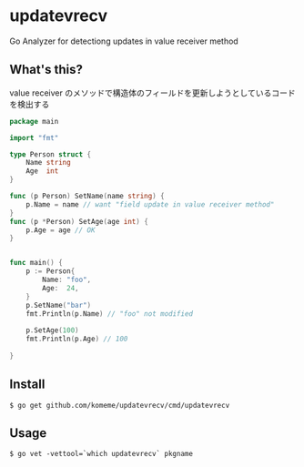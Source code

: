 # updatevrecv

Go Analyzer for detectiong updates in value receiver method

## What's this?
value receiver のメソッドで構造体のフィールドを更新しようとしているコードを検出する

```go
package main

import "fmt"

type Person struct {
	Name string
	Age  int
}

func (p Person) SetName(name string) {
	p.Name = name // want "field update in value receiver method"
}
func (p *Person) SetAge(age int) {
	p.Age = age // OK
}


func main() {
	p := Person{
		Name: "foo",
		Age:  24,
	}
	p.SetName("bar")
	fmt.Println(p.Name) // "foo" not modified
    
    p.SetAge(100)
    fmt.Println(p.Age) // 100
 
}

```


## Install

```
$ go get github.com/komeme/updatevrecv/cmd/updatevrecv
```

## Usage

```
$ go vet -vettool=`which updatevrecv` pkgname
```
